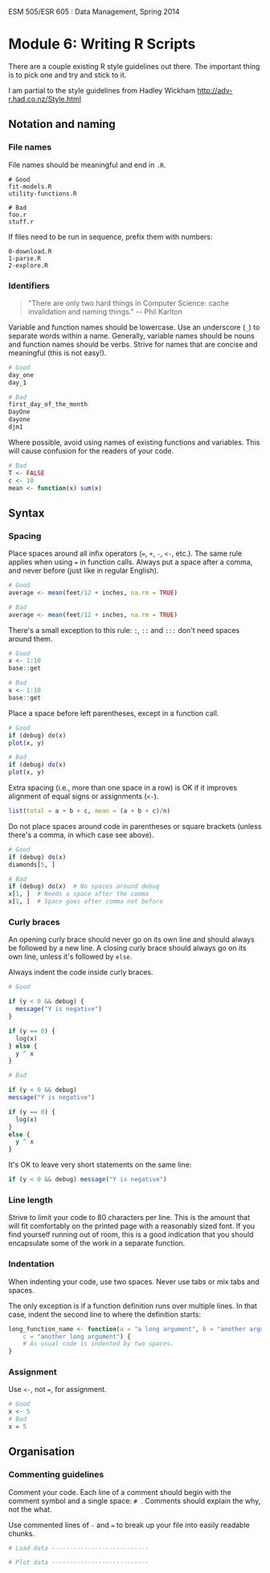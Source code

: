 ESM 505/ESR 605 : Data Management, Spring 2014

Module 6: Writing R Scripts 
====================


There are a couple existing R style guidelines out there. The important thing is to pick one and try and stick to it. 

I am partial to the style guidelines from Hadley Wickham
http://adv-r.had.co.nz/Style.html

## Notation and naming

### File names

File names should be meaningful and end in `.R`.

    # Good
    fit-models.R
    utility-functions.R

    # Bad
    foo.r
    stuff.r

If files need to be run in sequence, prefix them with numbers:

    0-download.R
    1-parse.R
    2-explore.R

### Identifiers

> "There are only two hard things in Computer Science: cache invalidation and 
> naming things." -- Phil Karlton

Variable and function names should be lowercase. Use an underscore (`_`) to separate words within a name. Generally, variable names should be nouns and function names should be verbs. Strive for names that are concise and meaningful (this is not easy!).


```r
# Good
day_one
day_1

# Bad
first_day_of_the_month
DayOne
dayone
djm1
```


Where possible, avoid using names of existing functions and variables. This will cause confusion for the readers of your code.


```r
# Bad
T <- FALSE
c <- 10
mean <- function(x) sum(x)
```


## Syntax

### Spacing

Place spaces around all infix operators (`=`, `+`, `-`, `<-`, etc.). The same rule applies when using `=` in function calls. Always put a space after a comma, and never before (just like in regular English).


```r
# Good
average <- mean(feet/12 + inches, na.rm = TRUE)

# Bad
average <- mean(feet/12 + inches, na.rm = TRUE)
```


There's a small exception to this rule: `:`, `::` and `:::` don't need spaces around them.


```r
# Good
x <- 1:10
base::get

# Bad
x <- 1:10
base::get
```


Place a space before left parentheses, except in a function call.


```r
# Good
if (debug) do(x)
plot(x, y)

# Bad
if (debug) do(x)
plot(x, y)
```


Extra spacing (i.e., more than one space in a row) is OK if it improves alignment of equal signs or assignments (`<-`).


```r
list(total = a + b + c, mean = (a + b + c)/n)
```


Do not place spaces around code in parentheses or square brackets (unless there's a comma, in which case see above).


```r
# Good
if (debug) do(x)
diamonds[5, ]

# Bad
if (debug) do(x)  # No spaces around debug
x[1, ]  # Needs a space after the comma
x[1, ]  # Space goes after comma not before
```


### Curly braces

An opening curly brace should never go on its own line and should always be followed by a new line. A closing curly brace should always go on its own line, unless it's followed by `else`.

Always indent the code inside curly braces.


```r
# Good

if (y < 0 && debug) {
  message("Y is negative")
}

if (y == 0) {
  log(x)
} else {
  y ^ x
}

# Bad

if (y < 0 && debug)
message("Y is negative")

if (y == 0) {
  log(x)
} 
else {
  y ^ x
}
```


It's OK to leave very short statements on the same line:


```r
if (y < 0 && debug) message("Y is negative")
```


### Line length

Strive to limit your code to 80 characters per line. This is the amount that will fit comfortably on the printed page with a reasonably sized font. If you find yourself running out of room, this is a good indication that you should encapsulate some of the work in a separate function.

### Indentation

When indenting your code, use two spaces. Never use tabs or mix tabs and spaces.

The only exception is if a function definition runs over multiple lines. In that case, indent the second line to where the definition starts:


```r
long_function_name <- function(a = "a long argument", b = "another argument", 
    c = "another long argument") {
    # As usual code is indented by two spaces.
}
```


### Assignment

Use `<-`, not `=`, for assignment.


```r
# Good
x <- 5
# Bad
x = 5
```


## Organisation

### Commenting guidelines

Comment your code. Each line of a comment should begin with the comment symbol and a single space: `# `. Comments should explain the why, not the what.

Use commented lines of `-` and `=` to break up your file into easily readable chunks.


```r
# Load data ---------------------------

# Plot data ---------------------------
```


